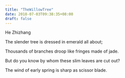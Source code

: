 ```yaml
---
title: "TheWillowTree"
date: 2018-07-03T09:38:35+08:00
draft: false
---
```

He Zhizhang

The slender tree is dressed in emerald all about;

Thousands of branches droop like fringes made of jade.

But do you know by whom these slim leaves are cut out?

The wind of early spring is sharp as scissor blade.

